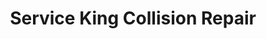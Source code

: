---
title: "Service King Collision Repair"
url: /duluth/service-king-collision-repair/
shop: car repair
---
